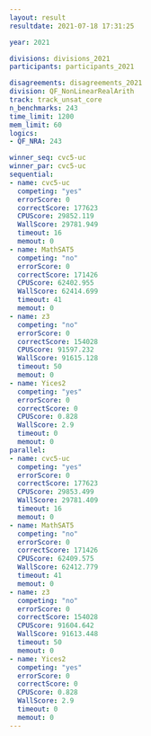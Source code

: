 ```yaml
---
layout: result
resultdate: 2021-07-18 17:31:25

year: 2021

divisions: divisions_2021
participants: participants_2021

disagreements: disagreements_2021
division: QF_NonLinearRealArith
track: track_unsat_core
n_benchmarks: 243
time_limit: 1200
mem_limit: 60
logics:
- QF_NRA: 243

winner_seq: cvc5-uc
winner_par: cvc5-uc
sequential:
- name: cvc5-uc
  competing: "yes"
  errorScore: 0
  correctScore: 177623
  CPUScore: 29852.119
  WallScore: 29781.949
  timeout: 16
  memout: 0
- name: MathSAT5
  competing: "no"
  errorScore: 0
  correctScore: 171426
  CPUScore: 62402.955
  WallScore: 62414.699
  timeout: 41
  memout: 0
- name: z3
  competing: "no"
  errorScore: 0
  correctScore: 154028
  CPUScore: 91597.232
  WallScore: 91615.128
  timeout: 50
  memout: 0
- name: Yices2
  competing: "yes"
  errorScore: 0
  correctScore: 0
  CPUScore: 0.828
  WallScore: 2.9
  timeout: 0
  memout: 0
parallel:
- name: cvc5-uc
  competing: "yes"
  errorScore: 0
  correctScore: 177623
  CPUScore: 29853.499
  WallScore: 29781.409
  timeout: 16
  memout: 0
- name: MathSAT5
  competing: "no"
  errorScore: 0
  correctScore: 171426
  CPUScore: 62409.575
  WallScore: 62412.779
  timeout: 41
  memout: 0
- name: z3
  competing: "no"
  errorScore: 0
  correctScore: 154028
  CPUScore: 91604.642
  WallScore: 91613.448
  timeout: 50
  memout: 0
- name: Yices2
  competing: "yes"
  errorScore: 0
  correctScore: 0
  CPUScore: 0.828
  WallScore: 2.9
  timeout: 0
  memout: 0
---
```

